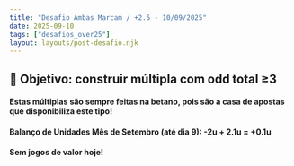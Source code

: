 ```yaml
---
title: "Desafio Ambas Marcam / +2.5 - 10/09/2025"
date: 2025-09-10
tags: ["desafios_over25"]
layout: layouts/post-desafio.njk
---
```


## 🎯 Objetivo: construir múltipla com odd total ≥3 

#### Estas múltiplas são sempre feitas na betano, pois são a casa de apostas que disponibiliza este tipo!

#### Balanço de Unidades Mês de Setembro (até dia 9): -2u + 2.1u = +0.1u

#### Sem jogos de valor hoje!